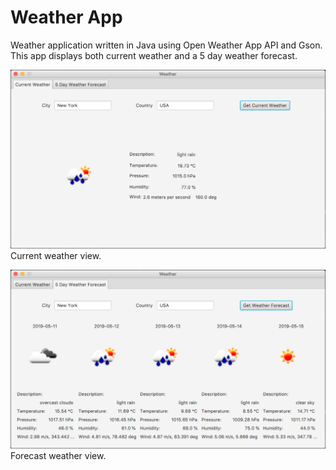 # Weather App
Weather application written in Java using Open Weather App API and Gson.\
This app displays both current weather and a 5 day weather forecast.

![](Images/Current.png)
Current weather view.

![](Images/Forecast.png)
Forecast weather view.

